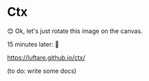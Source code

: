 # Ctx

😊 Ok, let's just rotate this image on the canvas.

15 minutes later: 🤢

https://luftare.github.io/ctx/

(to do: write some docs)
